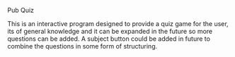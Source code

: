 Pub Quiz

This is an interactive program designed to provide a quiz game for the user, its of general knowledge and it can be expanded in the future so more questions can be added.  A subject button could be added in future to combine the questions in some form of structuring.
